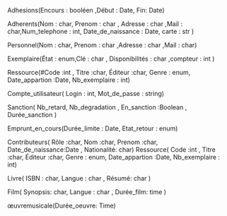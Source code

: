 Adhesions(Encours : booléen ,Début : Date, Fin: Date)

Adherents(Nom : char, Prenom : char , Adresse : char ,Mail : char,Num_telephone : int, Date_de_naissance : Date, carte : str )

Personnel(Nom : char, Prenom : char ,Adresse : char ,Mail : char)

Exemplaire(État : enum,Clé : char , Disponibilités : char ,compteur : int )


Ressource(#Code :int , Titre :char, Éditeur :char, Genre : enum, Date_appartion :Date, Nb_exemplaire : int)


Compte_utilisateur( Login : int, Mot_de_passe : string)

Sanction( Nb_retard, Nb_degradation , En_sanction :Boolean , Durée_sanction )

Emprunt_en_cours(Durée_limite : Date, Etat_retour : enum)

Contributeurs( Rôle :char, Nom :char, Prenom :char, Date_de_naissance:Date , Nationalité: char) 
Ressource( Code :int , Titre :char, Éditeur :char, Genre : enum, Date_appartion :Date, Nb_exemplaire : int)

Livre( ISBN : char, Langue : char , Résumé: char )

Film( Synopsis: char, Langue : char , Durée_film: time  )

œuvremusicale(Durée_oeuvre: Time)